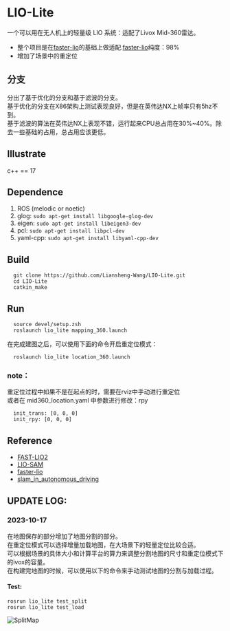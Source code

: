 # LIO-Lite
一个可以用在无人机上的轻量级 LIO 系统：适配了Livox Mid-360雷达。  
* 整个项目是在[faster-lio](https://github.com/gaoxiang12/faster-lio.git)的基础上做适配.[faster-lio](https://github.com/gaoxiang12/faster-lio.git)纯度：98%
* 增加了场景中的重定位  

## 分支
分出了基于优化的分支和基于滤波的分支。  
基于优化的分支在X86架构上测试表现良好，但是在英伟达NX上帧率只有5hz不到。  
基于滤波的算法在英伟达NX上表现不错，运行起来CPU总占用在30%~40%。除去一些基础的占用，总占用应该更低。

## Illustrate
c++ == 17  

## Dependence
1. ROS (melodic or noetic)
2. glog: ```sudo apt-get install libgoogle-glog-dev```
3. eigen: ```sudo apt-get install libeigen3-dev```
4. pcl: ```sudo apt-get install libpcl-dev```
5. yaml-cpp: ```sudo apt-get install libyaml-cpp-dev```

## Build
```
  git clone https://github.com/Liansheng-Wang/LIO-Lite.git  
  cd LIO-Lite  
  catkin_make  
```

## Run
```
  source devel/setup.zsh
  roslaunch lio_lite mapping_360.launch  
```
在完成建图之后，可以使用下面的命令开启重定位模式：
```
  roslaunch lio_lite location_360.launch  
```
### note：
  重定位过程中如果不是在起点的时，需要在rviz中手动进行重定位  
  或者在 mid360_location.yaml 中参数进行修改：rpy
```
  init_trans: [0, 0, 0]
  init_rpy: [0, 0, 0]
```

## Reference
* [FAST-LIO2](https://github.com/hku-mars/FAST_LIO.git)
* [LIO-SAM](https://github.com/TixiaoShan/LIO-SAM.git)
* [faster-lio](https://github.com/gaoxiang12/faster-lio.git)
* [slam_in_autonomous_driving](https://github.com/gaoxiang12/slam_in_autonomous_driving.git)

## UPDATE LOG:
### 2023-10-17 
在地图保存的部分增加了地图分割的部分。   
在重定位模式可以选择增量加载地图，在大场景下的轻量定位比较合适。   
可以根据场景的具体大小和计算平台的算力来调整分割地图的尺寸和重定位模式下的ivox的容量。  
在构建完地图的时候，可以使用以下的命令来手动测试地图的分割与加载过程。   
#### Test:
```
rosrun lio_lite test_split
rosrun lio_lite test_load 
```
![SplitMap](https://github.com/Liansheng-Wang/LIO-Lite/blob/eskf-base/doc/split_map.png)

